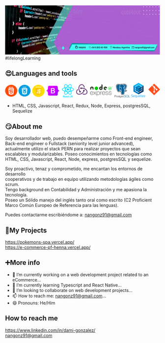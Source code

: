 ![profilePic](./src/github-profile-large.gif)
#lifelongLearning

## 😍Languages and tools
![languages and tools](./src/fullstack.png)

- HTML, CSS, Javascript, React, Redux, Node, Express, postgresSQL, Sequelize

## 😏About me

Soy desarrollador web, puedo desempeñarme como Front-end engineer,  
Back-end engineer o Fullstack (seniority level junior advanced),  
actualmente utilizo el stack PERN para realizar proyectos que sean  
escalables y modularizables. Poseo conocimientos en tecnologías como  
HTML, CSS, Javascript, React, Node, express, postgresSQL y sequelize. 

Soy proactivo, tenaz y comprometido, me encantan los entornos de desarrollo  
cooperativos y de trabajo en equipo utilizando metodologías ágiles como scrum.  
Tengo background en Contabilidad y Administración y me apasiona la tecnología.  
Poseo un Sólido manejo del inglés tanto oral como escrito (C2 Proficient  
Marco Común Europeo de Referencia para las lenguas).

Puedes contactarme escribiéndome a:
nangonz91@gmail.com

## 📎My Projects
https://pokemons-spa.vercel.app/  
https://e-commerce-pf-henna.vercel.app/

## ➕More info
- 🔭 I’m currently working on a web development project related to an eCommerce...
- 🌱 I’m currently learning Typescript and React Native...
- 👯 I’m looking to collaborate on web development projects...
- 📫 How to reach me: nangonz91@gmail.com...
- 😄 Pronouns: He/Him

## How to reach me
https://www.linkedin.com/in/dami-gonzalez/
<br>
nangonz91@gmail.com